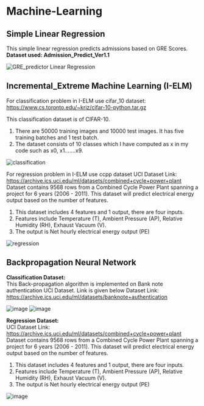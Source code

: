 # Machine-Learning

## Simple Linear Regression

This simple linear regression predicts admissions based on GRE Scores.<br/>
<b>Dataset used: Admission_Predict_Ver1.1</b>

![GRE_predictor Linear Regression](https://user-images.githubusercontent.com/37297153/152690586-8cfe8cc5-cd8d-4666-b02a-a8035f72ecbd.PNG)


## Incremental_Extreme Machine Learning (I-ELM)
For classification problem in I-ELM use cifar_10 dataset:
https://www.cs.toronto.edu/~kriz/cifar-10-python.tar.gz

This classification dataset is of CIFAR-10.
1. There are 50000 training images and 10000 test images. It has five training batches and 1 test batch.
2. The dataset consists of 10 classes which I have computed as x in my code such as x0, x1…….x9.

![classification](https://user-images.githubusercontent.com/37297153/152690364-bd1457c9-8306-4ee6-a8f5-e717ed748270.PNG)

For regression problem in I-ELM use ccpp dataset
UCI Dataset Link: https://archive.ics.uci.edu/ml/datasets/combined+cycle+power+plant
Dataset contains 9568 rows from a Combined Cycle Power Plant spanning a project for 6 years (2006 - 2011). This dataset will predict electrical energy output based on the number of features.

1. This dataset includes 4 features and 1 output, there are four inputs.
2. Features include Temperature (T), Ambient Pressure (AP), Relative Humidity (RH), Exhaust Vacuum (V).
3. The output is Net hourly electrical energy output (PE)

![regression](https://user-images.githubusercontent.com/37297153/152690373-226044e8-3ff6-49e0-bd4b-f16bf2dc6558.PNG)

## Backpropagation Neural Network
<b>Classification Dataset:</b><br/>
This Back-propagation algorithm is implemented on Bank note authentication UCI Dataset. Link is given below
Dataset Link: https://archive.ics.uci.edu/ml/datasets/banknote+authentication

![image](https://user-images.githubusercontent.com/37297153/153681882-ce2367a5-7f86-43f2-88f0-9e619af22c65.png)
![image](https://user-images.githubusercontent.com/37297153/153681828-3561ff9a-0139-47b6-a3f6-cb846d27bdaa.png)

<b>Regression Dataset:</b><br/>
UCI Dataset Link: https://archive.ics.uci.edu/ml/datasets/combined+cycle+power+plant
Dataset contains 9568 rows from a Combined Cycle Power Plant spanning a project for 6 years (2006 - 2011). This dataset will predict electrical energy output based on the number of features.

1. This dataset includes 4 features and 1 output, there are four inputs.
2. Features include Temperature (T), Ambient Pressure (AP), Relative Humidity (RH), Exhaust Vacuum (V).
3. The output is Net hourly electrical energy output (PE)

![image](https://user-images.githubusercontent.com/37297153/153681965-f746502e-3f92-42e4-8368-2a94854ce1bc.png)



